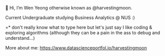 👋 Hi, I’m Wen Yeong otherwise known as @harvestingmoon.
  
Current Undergraduate studying Business Analytics @ NUS :) 

=* don't really know what to type here but let's just say I like coding & exploring algorithms (although they can be a pain in the ass to debug and understand...)

More about me:
https://www.datascienceportfol.io/harvestingmoon
